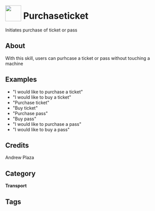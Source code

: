 # <img src="https://raw.githack.com/FortAwesome/Font-Awesome/master/svgs/solid/subway.svg" card_color="#22A7F0" width="50" height="50" style="vertical-align:bottom"/> Purchaseticket
Initiates purchase of ticket or pass

## About
With this skill, users can purhcase a ticket or pass without touching a machine

## Examples
* "I would like to purchase a ticket"
* "I would like to buy a ticket"
* "Purchase ticket"
* "Buy ticket"
* "Purchase pass"
* "Buy pass"
* "I would like to purchase a pass"
* "I would like to buy a pass"

## Credits
Andrew Plaza

## Category
**Transport**

## Tags

